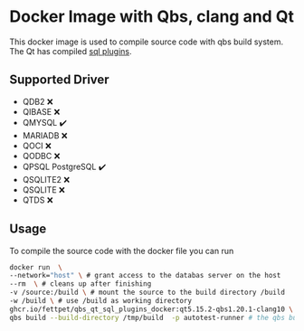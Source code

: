 # Docker Image with Qbs, clang and Qt
This docker image is used to compile source code with qbs build system. The Qt has compiled [sql plugins](https://doc.qt.io/qt-5/sql-driver.html).

## Supported Driver
* QDB2	:x: 
* QIBASE	:x: 
* QMYSQL :heavy_check_mark: 
* MARIADB	:x: 
* QOCI	:x: 
* QODBC	:x: 
* QPSQL	PostgreSQL :heavy_check_mark: 
* QSQLITE2	:x: 
* QSQLITE	:x: 
* QTDS :x: 

## Usage

To compile the source code with the docker file you can run

```bash
docker run  \
--network="host" \ # grant access to the databas server on the host
--rm  \ # cleans up after finishing
-v /source:/build \ # mount the source to the build directory /build
-w /build \ # use /build as working directory
ghcr.io/fettpet/qbs_qt_sql_plugins_docker:qt5.15.2-qbs1.20.1-clang10 \ # path to the container.
qbs build --build-directory /tmp/build  -p autotest-runner # the qbs build 
```